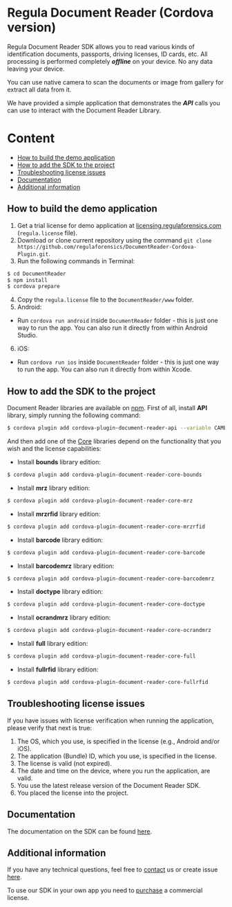 #  Regula Document Reader (Cordova version)
Regula Document Reader SDK allows you to read various kinds of identification documents, passports, driving licenses, ID cards, etc. All processing is performed completely  _**offline**_  on your device. No any data leaving your device.

You can use native camera to scan the documents or image from gallery for extract all data from it.

We have provided a simple application that demonstrates the  _**API**_  calls you can use to interact with the Document Reader Library.

# Content
* [How to build the demo application](#how-to-build-the-demo-application)
* [How to add the SDK to the project](#how-to-add-the-sdk-to-the-project)
* [Troubleshooting license issues](#troubleshooting-license-issues)
* [Documentation](#documentation)
* [Additional information](#additional-information)

## How to build the demo application
1. Get a trial license for demo application at  [licensing.regulaforensics.com](https://licensing.regulaforensics.com/)  (`regula.license`  file).
2. Download or clone current repository using the command `git clone https://github.com/regulaforensics/DocumentReader-Cordova-Plugin.git`.
3. Run the following commands in Terminal:
```bash
$ cd DocumentReader
$ npm install
$ cordova prepare
```

4. Copy the `regula.license` file to the `DocumentReader/www` folder.
5. Android:
  * Run `cordova run android` inside `DocumentReader` folder - this is just one way to run the app. You can also run it directly from within Android Studio.
6. iOS:
  * Run `cordova run ios` inside `DocumentReader` folder - this is just one way to run the app. You can also run it directly from within Xcode.

## How to add the SDK to the project
Document Reader libraries are available on [npm](https://www.npmjs.com/~regula).
First of all, install **API** library, simply running the following command:
```bash
$ cordova plugin add cordova-plugin-document-reader-api --variable CAMERA_USAGE_DESCRIPTION="To take photo" --variable READ_EXTERNAL_STORAGE="To choose photo"
```

And then add one of the [Core](https://docs.regulaforensics.com/cordova/core) libraries depend on the functionality that you wish and the license capabilities:

* Install **bounds** library edition:
```bash
$ cordova plugin add cordova-plugin-document-reader-core-bounds
```

* Install **mrz** library edition:
```bash
$ cordova plugin add cordova-plugin-document-reader-core-mrz
```

* Install **mrzrfid** library edition:
```bash
$ cordova plugin add cordova-plugin-document-reader-core-mrzrfid
```

* Install **barcode** library edition:
```bash
$ cordova plugin add cordova-plugin-document-reader-core-barcode
```

* Install **barcodemrz** library edition:
```bash
$ cordova plugin add cordova-plugin-document-reader-core-barcodemrz
```

* Install **doctype** library edition:
```bash
$ cordova plugin add cordova-plugin-document-reader-core-doctype
```

* Install **ocrandmrz** library edition:
```bash
$ cordova plugin add cordova-plugin-document-reader-core-ocrandmrz
```

* Install **full** library edition:
```bash
$ cordova plugin add cordova-plugin-document-reader-core-full
```

* Install **fullrfid** library edition:
```bash
$ cordova plugin add cordova-plugin-document-reader-core-fullrfid
```

## Troubleshooting license issues
If you have issues with license verification when running the application, please verify that next is true:
1. The OS, which you use, is specified in the license (e.g., Android and/or iOS).
2. The application (Bundle) ID, which you use, is specified in the license.
3. The license is valid (not expired).
4. The date and time on the device, where you run the application, are valid.
5. You use the latest release version of the Document Reader SDK.
6. You placed the license into the project.

## Documentation
The documentation on the SDK can be found [here](https://docs.regulaforensics.com/cordova).

## Additional information
If you have any technical questions, feel free to [contact](mailto:cordova.support@regulaforensics.com) us or create issue [here](https://github.com/regulaforensics/DocumentReader-Cordova-Plugin/issues).

To use our SDK in your own app you need to [purchase](https://pipedrivewebforms.com/form/394a3706041290a04fbd0d18e7d7810f1841159) a commercial license.
